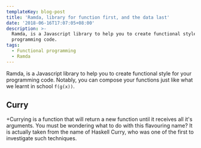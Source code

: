 ```yaml
---
templateKey: blog-post
title: 'Ramda, library for function first, and the data last'
date: '2018-06-16T17:07:05+08:00'
description: >-
  Ramda, is a Javascript library to help you to create functional style for your
  programming code. 
tags:
  - Functional programming
  - Ramda
---
```

Ramda, is a Javascript library to help you to create functional style for your programming code. Notably, you can compose your functions just like what we learnt in school `f(g(x))`.

## Curry
+Currying is a function that will return a new function until it receives all it's arguments. You must be wondering what to do with this flavouring name? It is actually taken from the name of Haskell Curry, who was one of the first to investigate such techniques.
